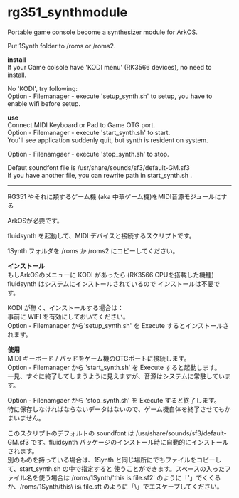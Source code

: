 # rg351_synthmodule
Portable game console become a synthesizer module
for ArkOS.

Put 1Synth folder to /roms or /roms2.

**install**  
If your Game colsole have 'KODI menu' (RK3566 devices), no need to install.  
  
No 'KODI', try following:  
Option - Filemanager - execute 'setup_synth.sh' to setup, you have to enable wifi before setup.  
  
**use**  
Connect MIDI Keyboard or Pad to Game OTG port.  
Option - Filemanager - execute 'start_synth.sh' to start.  
You'll see application suddenly quit, but synth is resident on system.
  
Option - Filenamgaer - execute 'stop_synth.sh' to stop.  

Defaut soundfont file is /usr/share/sounds/sf3/default-GM.sf3  
If you have another file, you can rewrite path in start_synth.sh .

----
RG351 やそれに類するゲーム機 (aka 中華ゲーム機)をMIDI音源モジュールにする  
  
ArkOSが必要です。  

fluidsynth を起動して、MIDI デバイスと接続するスクリプトです。  
  
1Synth フォルダを /roms か /roms2 にコピーしてください。  
  
**インストール**  
もしArkOSのメニューに KODI があったら (RK3566 CPUを搭載した機種) fluidsynth はシステムにインストールされているので
インストールは不要です。  

KODI が無く、インストールする場合は：  
事前に WIFI を有効にしておいてください。  
Option - Filemanager から'setup_synth.sh' を Execute するとインストールされます。  

**使用**  
MIDI キーボード / パッドをゲーム機のOTGポートに接続します。  
Option - Filemanager から 'start_synth.sh' を Execute すると起動します。  
一見、すぐに終了してしまうように見えますが、音源はシステムに常駐しています。  
  
Option - Filenamgaer から 'stop_synth.sh' を Execute すると終了します。  
特に保存しなければならないデータはないので、ゲーム機自体を終了させてもかまいません。  
  
このスクリプトのデフォルトの soundfont は /usr/share/sounds/sf3/default-GM.sf3 です。fluidsynth パッケージのインストール時に自動的にインストールされます。  
別のものを持っている場合は、1Synth と同じ場所にでもファイルをコピーして、start_synth.sh の中で指定すると
使うことができます。スペースの入ったファイル名を使う場合は /roms/1Synth/'this is file.sf2' のように「'」でくくるか、/roms/1Synth/this\ is\ file.sft のように「\」でエスケープしてください。  

  
